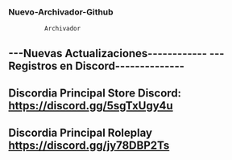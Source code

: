 ###  Nuevo-Archivador-Github #####
              Archivador
---Nuevas Actualizaciones------------
---Registros en Discord--------------
-------------------------------------
Discordia Principal Store 
Discord: https://discord.gg/5sgTxUgy4u
--------------------------------------
Discordia Principal Roleplay 
https://discord.gg/jy78DBP2Ts 
--------------------------------------
